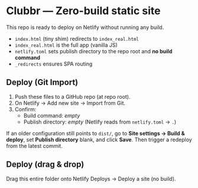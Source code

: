 # Clubbr — Zero-build static site

This repo is ready to deploy on Netlify without running any build.

- `index.html` (tiny shim) redirects to `index_real.html`
- `index_real.html` is the full app (vanilla JS)
- `netlify.toml` sets publish directory to the repo root and **no build command**
- `_redirects` ensures SPA routing

## Deploy (Git Import)

1. Push these files to a GitHub repo (at repo root).
2. On Netlify → Add new site → Import from Git.
3. Confirm:
   - Build command: _empty_
   - Publish directory: _empty_ (Netlify reads from `netlify.toml` → `.`)

If an older configuration still points to `dist/`, go to **Site settings → Build & deploy**, set **Publish directory** blank, and click **Save**. Then trigger a redeploy from the latest commit.

## Deploy (drag & drop)
Drag this entire folder onto Netlify Deploys → Deploy a site (no build).

